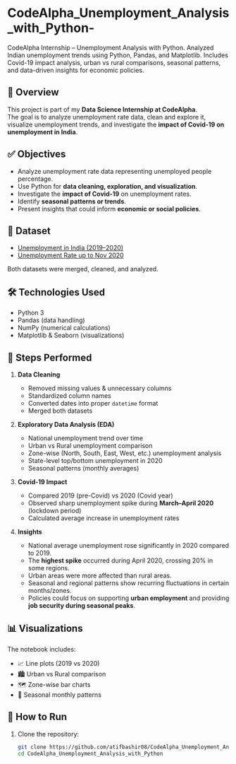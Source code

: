 # CodeAlpha_Unemployment_Analysis_with_Python-
CodeAlpha Internship – Unemployment Analysis with Python. Analyzed Indian unemployment trends using Python, Pandas, and Matplotlib.  Includes Covid-19 impact analysis, urban vs rural comparisons, seasonal patterns,  and data-driven insights for economic policies.


## 📌 Overview
This project is part of my **Data Science Internship at CodeAlpha**.  
The goal is to analyze unemployment rate data, clean and explore it, visualize unemployment trends, and investigate the **impact of Covid-19 on unemployment in India**.

## ✅ Objectives
- Analyze unemployment rate data representing unemployed people percentage.  
- Use Python for **data cleaning, exploration, and visualization**.  
- Investigate the **impact of Covid-19** on unemployment rates.  
- Identify **seasonal patterns or trends**.  
- Present insights that could inform **economic or social policies**.

## 📂 Dataset
- [Unemployment in India (2019–2020)](https://www.kaggle.com/datasets/gokulrajkmv/unemployment-in-india)  
- [Unemployment Rate up to Nov 2020](https://www.kaggle.com/datasets/gokulrajkmv/unemployment-in-india)  

Both datasets were merged, cleaned, and analyzed.

## 🛠️ Technologies Used
- Python 3  
- Pandas (data handling)  
- NumPy (numerical calculations)  
- Matplotlib & Seaborn (visualizations)  

## 📑 Steps Performed
1. **Data Cleaning**
   - Removed missing values & unnecessary columns  
   - Standardized column names  
   - Converted dates into proper `datetime` format  
   - Merged both datasets  

2. **Exploratory Data Analysis (EDA)**
   - National unemployment trend over time  
   - Urban vs Rural unemployment comparison  
   - Zone-wise (North, South, East, West, etc.) unemployment analysis  
   - State-level top/bottom unemployment in 2020  
   - Seasonal patterns (monthly averages)  

3. **Covid-19 Impact**
   - Compared 2019 (pre-Covid) vs 2020 (Covid year)  
   - Observed sharp unemployment spike during **March–April 2020** (lockdown period)  
   - Calculated average increase in unemployment rates  

4. **Insights**
   - National average unemployment rose significantly in 2020 compared to 2019.  
   - The **highest spike** occurred during April 2020, crossing 20% in some regions.  
   - Urban areas were more affected than rural areas.  
   - Seasonal and regional patterns show recurring fluctuations in certain months/zones.  
   - Policies could focus on supporting **urban employment** and providing **job security during seasonal peaks**.

## 📊 Visualizations
The notebook includes:
- 📈 Line plots (2019 vs 2020)  
- 🏙️ Urban vs Rural comparison  
- 🗺️ Zone-wise bar charts  
- 📅 Seasonal monthly patterns  

## 🚀 How to Run
1. Clone the repository:
   ```bash
   git clone https://github.com/atifbashir08/CodeAlpha_Unemployment_Analysis_with_Python.git
   cd CodeAlpha_Unemployment_Analysis_with_Python

